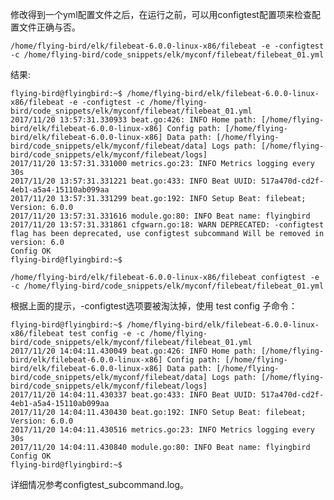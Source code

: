 修改得到一个yml配置文件之后，在运行之前，可以用configtest配置项来检查配置文件正确与否。

    /home/flying-bird/elk/filebeat-6.0.0-linux-x86/filebeat -e -configtest -c /home/flying-bird/code_snippets/elk/myconf/filebeat/filebeat_01.yml

结果:

    flying-bird@flyingbird:~$ /home/flying-bird/elk/filebeat-6.0.0-linux-x86/filebeat -e -configtest -c /home/flying-bird/code_snippets/elk/myconf/filebeat/filebeat_01.yml
    2017/11/20 13:57:31.330933 beat.go:426: INFO Home path: [/home/flying-bird/elk/filebeat-6.0.0-linux-x86] Config path: [/home/flying-bird/elk/filebeat-6.0.0-linux-x86] Data path: [/home/flying-bird/code_snippets/elk/myconf/filebeat/data] Logs path: [/home/flying-bird/code_snippets/elk/myconf/filebeat/logs]
    2017/11/20 13:57:31.331000 metrics.go:23: INFO Metrics logging every 30s
    2017/11/20 13:57:31.331221 beat.go:433: INFO Beat UUID: 517a470d-cd2f-4eb1-a5a4-15110ab099aa
    2017/11/20 13:57:31.331299 beat.go:192: INFO Setup Beat: filebeat; Version: 6.0.0
    2017/11/20 13:57:31.331616 module.go:80: INFO Beat name: flyingbird
    2017/11/20 13:57:31.331861 cfgwarn.go:18: WARN DEPRECATED: -configtest flag has been deprecated, use configtest subcommand Will be removed in version: 6.0
    Config OK
    flying-bird@flyingbird:~$ 

    /home/flying-bird/elk/filebeat-6.0.0-linux-x86/filebeat configtest -e -c /home/flying-bird/code_snippets/elk/myconf/filebeat/filebeat_01.yml

根据上面的提示，-configtest选项要被淘汰掉，使用 test config 子命令：

    flying-bird@flyingbird:~$ /home/flying-bird/elk/filebeat-6.0.0-linux-x86/filebeat test config -e -c /home/flying-bird/code_snippets/elk/myconf/filebeat/filebeat_01.yml
    2017/11/20 14:04:11.430049 beat.go:426: INFO Home path: [/home/flying-bird/elk/filebeat-6.0.0-linux-x86] Config path: [/home/flying-bird/elk/filebeat-6.0.0-linux-x86] Data path: [/home/flying-bird/code_snippets/elk/myconf/filebeat/data] Logs path: [/home/flying-bird/code_snippets/elk/myconf/filebeat/logs]
    2017/11/20 14:04:11.430337 beat.go:433: INFO Beat UUID: 517a470d-cd2f-4eb1-a5a4-15110ab099aa
    2017/11/20 14:04:11.430430 beat.go:192: INFO Setup Beat: filebeat; Version: 6.0.0
    2017/11/20 14:04:11.430516 metrics.go:23: INFO Metrics logging every 30s
    2017/11/20 14:04:11.430840 module.go:80: INFO Beat name: flyingbird
    Config OK
    flying-bird@flyingbird:~$ 

详细情况参考configtest_subcommand.log。

